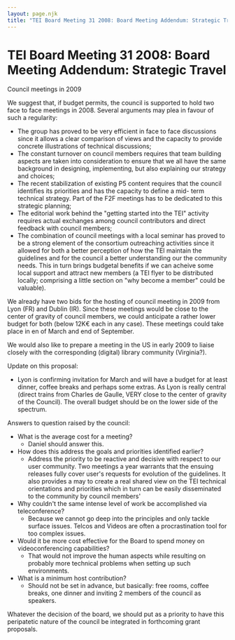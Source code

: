 ```yaml
---
layout: page.njk
title: "TEI Board Meeting 31 2008: Board Meeting Addendum: Strategic Travel"
---
```

# TEI Board Meeting 31 2008: Board Meeting Addendum: Strategic Travel





 
 Council meetings in 2009
 
 
 We suggest that, if budget permits, the council is supported to hold 
 two face to face meetings in 2008\. Several arguments may plea in 
 favour of such a regularity:
 


* The group has proved to be very efficient in face to face 
 discussions since it allows a clear comparison of views and the 
 capacity to provide concrete illustrations of technical discussions;
* The constant turnover on council members requires that team building 
 aspects are taken into consideration to ensure that we all have the 
 same background in designing, implementing, but also explaining our 
 strategy and choices;
* The recent stabilization of existing P5 content requires that the 
 council identifies its priorities and has the capacity to define a mid\- 
 term technical strategy. Part of the F2F meetings has to be dedicated 
 to this strategic planning;
* The editorial work behind the "getting started into the TEI" 
 activity requires actual exchanges among council contributors and 
 direct feedback with council members;
* The combination of council meetings with a local seminar has proved 
 to be a strong element of the consortium outreaching activities since 
 it allowed for both a better perception of how the TEI maintain the 
 guidelines and for the council a better understanding our the 
 community needs. This in turn brings budgetal benefits if we can 
 acheive some local support and attract new members (a TEI flyer to be 
 distributed locally; comprising a little section on "why become a 
 member" could be valuable).


We already have two bids for the hosting of council meeting in 2009 
 from Lyon (FR) and Dublin (IR). Since these meetings would be close to 
 the center of gravity of council members, we could anticipate a rather 
 lower budget for both (below 12K€ each in any case). These meetings 
 could take place in en of March and end of September.


We would also like to prepare a meeting in the US in early 2009 to 
 liaise closely with the corresponding (digital) library community 
 (Virginia?).


Update on this proposal:
 


* Lyon is confirming invitation for March and will have a budget for 
 at least dinner, coffee breaks and perhaps some extras. As Lyon is 
 really central (direct trains from Charles de Gaulle, VERY close to 
 the center of gravity of the Council). The overall budget should be on 
 the lower side of the spectrum.


Answers to question raised by the council:
 


* What is the average cost for a meeting?
	+ Daniel should answer this.
* How does this address the goals and priorities identified earlier?
	+ Address the priority to be reactive and decisive with respect to our 
	 user community. Two meetings a year warrants that the ensuing releases 
	 fully cover user's requests for evolution of the guidelines. It also 
	 provides a may to create a real shared view on the TEI technical 
	 orientations and priorities which in turn can be easily disseminated 
	 to the community by council members'
* Why couldn't the same intense level of work be accomplished via 
 teleconference?
	+ Because we cannot go deep into the principles and only tackle surface 
	 issues. Telcos and Videos are often a procrastination tool for too 
	 complex issues.
* Would it be more cost effective for the Board to spend money on 
 videoconferencing capabilities?
	+ That would not improve the human aspects while resulting on probably 
	 more technical problems when setting up such environments.
* What is a minimum host contribution?
	+ Should not be set in advance, but basically: free rooms, coffee 
	 breaks, one dinner and inviting 2 members of the council as speakers.


Whatever the decision of the board, we should put as a priority to 
 have this peripatetic nature of the council be integrated in 
 forthcoming grant proposals.





